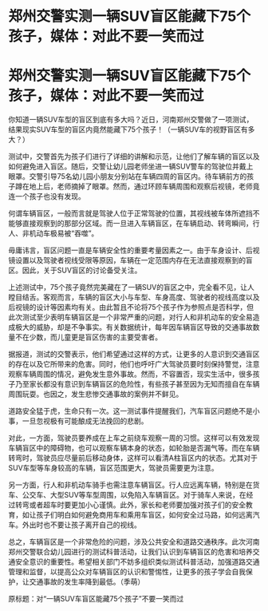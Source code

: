 # 郑州交警实测一辆SUV盲区能藏下75个孩子，媒体：对此不要一笑而过

# 郑州交警实测一辆SUV盲区能藏下75个孩子，媒体：对此不要一笑而过

你知道一辆SUV车型的盲区到底有多大吗？近日，河南郑州交警做了一项测试，结果现实SUV车型的盲区内竟然能藏下75个孩子！（一辆SUV车的视野盲区有多大？）

测试中，交警首先为孩子们进行了详细的讲解和示范，让他们了解车辆的盲区以及如何避免进入盲区。随后，交警让幼儿园老师坐进一辆SUV警车的驾驶位并戴上眼罩。交警引导75名幼儿园小朋友分别站在车辆四周的盲区内。待车辆前方的孩子蹲在地上后，老师摘掉了眼罩。然而，通过环顾车辆周围和观察后视镜，老师竟连一个孩子也没有发现。

何谓车辆盲区，一般而言就是驾驶人位于正常驾驶的位置，其视线被车体所遮挡不能够直接观察到的那部分区域。而一旦进入车辆盲区，在车辆启动、转弯瞬间，行人、非机动车极易被“吞噬”。

毋庸讳言，盲区问题一直是车辆安全性的重要考量因素之一。由于车身设计、后视镜设置以及驾驶者视线受限等原因，车辆在一定范围内存在无法直接观察到的盲区。因此，关于SUV盲区的讨论备受关注。

上述测试中，75个孩子竟然完美藏在了一辆SUV的盲区之中，完全看不见，让人瞠目结舌。客观而言，车辆的盲区大小与车型、车身高度、驾驶者的视线高度以及后视镜的设计等因素均有关。由此暂且不论将75个孩子作为参照点是否科学，但此次测试至少表明车辆盲区是一个非常严重的问题，对行人和非机动车的安全易造成极大的威胁，却是不争事实。有关数据统计，每年因车辆盲区导致的交通事故数量不在少数，而儿童更是盲区伤害的主要受害者。

据报道，测试的交警表示，他们希望通过这样的方式，让更多的人意识到交通盲区的存在以及它所带来的危害。同时，他们也呼吁广大驾驶员要时刻保持警觉，注意观察车辆周围的情况，避免发生意外事故。然而，不容置否，现实生活中，很多孩子乃至家长都没有意识到车辆盲区的危险性，有些孩子甚至因为无知而擅自在车辆周围玩耍。也因之，发生悲惨交通事故的案例并不鲜见。

道路安全猛于虎，生命只有一次。这一测试事件提醒我们，汽车盲区问题绝不是小事，一旦忽视极有可能酿成无法挽回的悲剧。

对此，一方面，驾驶员要养成在上车之前绕车观察一周的习惯。这样可以有效发现车辆盲区中的障碍物，也可以观察车辆本身的状态，如轮胎是否漏气等。而在车辆转弯时，驾驶员应尽量前后移动身体，这样可以看清A柱盲区内的状态。尤其对于SUV车型等车身较高的车辆，盲区范围更大，驾驶员需要更为注意。

另一方面，行人和非机动车骑手也需注意车辆盲区。行人应远离车辆，特别是在货车、公交车、大型SUV等车型周围，以免陷入车辆盲区。对于骑车人来说，在经过转弯或者超车时要更加小心谨慎。此外，家长和老师要加强对孩子们的安全教育，如让孩子们明白如何避免商用车和乘用车盲区，如何安全过马路，如何远离汽车。外出时也不要让孩子离开自己的视线。

总之，车辆盲区是一个非常危险的问题，涉及公共安全和道路交通秩序。此次河南郑州交警联合幼儿园进行的测试科普活动，让我们认识到车辆盲区的危害和培养交通安全意识的重要性。希望相关部门不妨多组织类似测试科普活动，加强道路交通管理和监督，以提高公众对车辆盲区的认识和警惕性，让更多的孩子学会自我保护，让交通事故的发生率降到最低。（季萌）

原标题：对“一辆SUV车盲区能藏75个孩子”不要一笑而过

